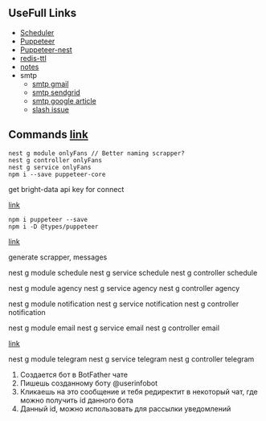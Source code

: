 ## UseFull Links

- [Scheduler](https://docs.nestjs.com/techniques/task-scheduling)
- [Puppeteer](https://pptr.dev/)
- [Puppeteer-nest](https://www.npmjs.com/package/nest-puppeteer)
- [redis-ttl](https://github.com/redis/ioredis/blob/HEAD/examples/ttl.js)
- [notes](https://github.com/Barklim/auth-nestjs/blob/main/Readme.notes.md)
- smtp
    - [smtp gmail](https://www.youtube.com/watch?v=fN25fMQZ2v0&ab_channel=UlbiTV)
    - [smtp sendgrid](https://www.youtube.com/watch?v=MFuqPVCiW7A&ab_channel=NaveenBommidiTechSeeker)
    - [smtp google article](https://blog.iamstarcode.com/how-to-send-emails-using-nestjs-nodemailer-smtp-gmail-and-oauth2)
    - [slash issue](https://www.youtube.com/watch?v=k-6KFSnaFTU&ab_channel=ProgrammingInBlood)

## Commands [link](https://www.youtube.com/watch?v=UN-yK0F38Sg)

```
nest g module onlyFans // Better naming scrapper?
nest g controller onlyFans
nest g service onlyFans
npm i --save puppeteer-core
```

get bright-data api key for connect

[link](https://www.youtube.com/watch?v=s94lEfpwoPQ)
```
npm i puppeteer --save
npm i -D @types/puppeteer
```

[link](https://www.youtube.com/watch?v=URGkzNC-Nwo&list=PLuJJZ-W1NwdqgvE0D-1SMS7EpWIC5cKqu&index=1)

generate scrapper, messages

nest g module schedule
nest g service schedule
nest g controller schedule

nest g module agency
nest g service agency
nest g controller agency

nest g module notification
nest g service notification
nest g controller notification

nest g module email
nest g service email
nest g controller email

[link](https://www.youtube.com/watch?v=COLDiMlmcoI&ab_channel=Letsbuildtogether)

nest g module telegram
nest g service telegram
nest g controller telegram

1. Создается бот в BotFather чате
2. Пишешь созданному боту @userinfobot
3. Кликаешь на это сообщение и тебя редиректит в некоторый чат, где можно получить id данного бота
4. Данный id, можно использовать для рассылки уведомлений
